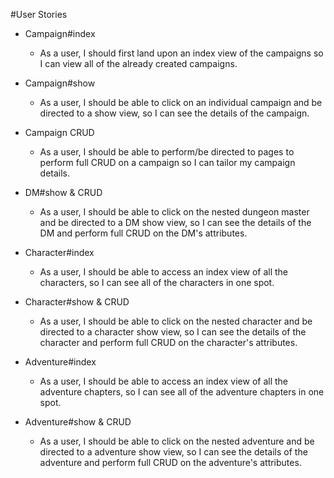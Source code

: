 #User Stories
* Campaign#index
	* As a user, I should first land upon an index view of the campaigns so I can view all of the already created campaigns.
* Campaign#show
	* As a user, I should be able to click on an individual campaign and be directed to a show view, so I can see the details of the campaign.
* Campaign CRUD
	* As a user, I should be able to perform/be directed to pages to perform full CRUD on a campaign so I can tailor my campaign details.

* DM#show & CRUD
	* As a user, I should be able to click on the nested dungeon master and be directed to a DM show view, so I can see the details of the DM and perform full CRUD on the DM's attributes.

* Character#index
	* As a user, I should be able to access an index view of all the characters, so I can see all of the characters in one spot.
* Character#show & CRUD
	* As a user, I should be able to click on the nested character and be directed to a character show view, so I can see the details of the character and perform full CRUD on the character's attributes.

* Adventure#index
	* As a user, I should be able to access an index view of all the adventure chapters, so I can see all of the adventure chapters in one spot.
* Adventure#show & CRUD
	* As a user, I should be able to click on the nested adventure and be directed to a adventure show view, so I can see the details of the adventure and perform full CRUD on the adventure's attributes.
